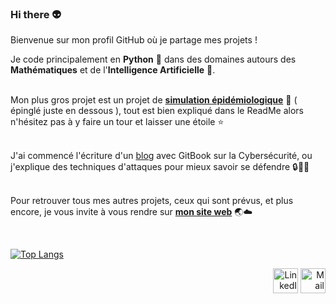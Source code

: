 ### Hi there 👽

Bienvenue sur mon profil GitHub où je partage mes projets ! </br>

Je code principalement en __Python__ 🐍 dans des domaines autours des __Mathématiques__ et de l'__Intelligence Artificielle__ 🤖. <br>
<br>

Mon plus gros projet est un projet de [**simulation épidémiologique**](https://github.com/antonin-lfv/simulation_virus_covid-19) 🦠 ( épinglé juste en dessous ), tout est bien expliqué dans le ReadMe alors n'hésitez pas à y faire un tour et laisser une étoile ⭐️  <br>
<br>

J'ai commencé l'écriture d'un [blog](https://antoninlefevre45.gitbook.io/cybersecurity/) avec GitBook sur la Cybersécurité, ou j'explique des techniques d'attaques pour mieux savoir se défendre 🔒🕵️‍♂️ <br>
<br>

Pour retrouver tous mes autres projets, ceux qui sont prévus, et plus encore, je vous invite à vous rendre sur [**mon site web**](https://antonin-lfv.github.io) 🌏☁️  


<br/>

[![Top Langs](https://github-readme-stats.vercel.app/api/top-langs/?username=antonin-lfv&layout=compact)](https://github.com/antonin-lfv/github-readme-stats)

<p align="right">
  <a href="https://www.linkedin.com/in/antonin-lefevre-565b8b141" class="fancybox" ><img src="https://user-images.githubusercontent.com/63207451/97303444-b2c04380-185a-11eb-8cfc-864c33a64e4b.png" title="LinkedIn" width="40" height="40"></a>
  <a href="mailto:antoninlefevre45@icloud.com" class="fancybox" ><img src="https://user-images.githubusercontent.com/63207451/97303543-cec3e500-185a-11eb-8adc-c1364e2054a9.png" title="Mail" width="40" height="40"></a>
</p>
